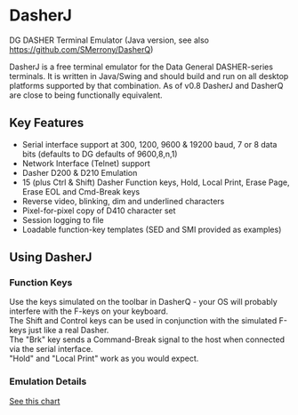# DasherJ
DG DASHER Terminal Emulator (Java version, see also https://github.com/SMerrony/DasherQ)

DasherJ is a free terminal emulator for the Data General DASHER-series terminals.  It is written in Java/Swing and should
build and run on all desktop platforms supported by that combination.  As of v0.8 DasherJ and DasherQ are close to being
functionally equivalent.

## Key Features

* Serial interface support at 300, 1200, 9600 & 19200 baud, 7 or 8 data bits (defaults to DG defaults of 9600,8,n,1)
* Network Interface (Telnet) support
* Dasher D200 & D210 Emulation
* 15 (plus Ctrl & Shift) Dasher Function keys, Hold, Local Print, Erase Page, Erase EOL and Cmd-Break keys
* Reverse video, blinking, dim and underlined characters
* Pixel-for-pixel copy of D410 character set
* Session logging to file
* Loadable function-key templates (SED and SMI provided as examples)

## Using DasherJ

### Function Keys
Use the keys simulated on the toolbar in DasherQ - your OS will probably interfere with the F-keys on your keyboard.  
The Shift and Control keys can be used in conjunction with the simulated F-keys just like a real Dasher.  
The "Brk" key sends a Command-Break signal to the host when connected via the serial interface.  
"Hold" and "Local Print" work as you would expect.

### Emulation Details
[See this chart](http://stephenmerrony.co.uk/dg/uploads/Documentation/Third-Party/ImplementationChart.pdf)
